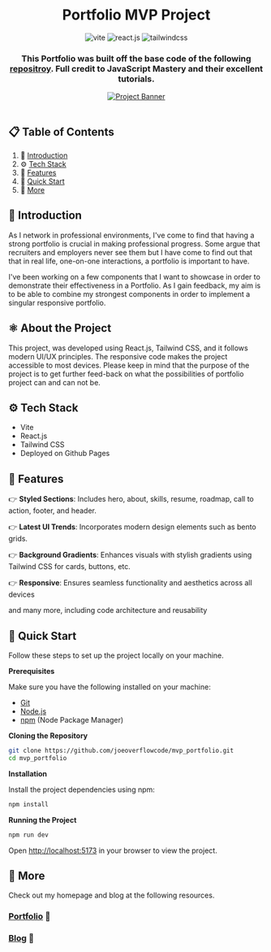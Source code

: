 <div align="center">
<h1>Portfolio MVP Project</h1>

  <div>
    <img src="https://img.shields.io/badge/-Vite-black?style=for-the-badge&logoColor=white&logo=vite&color=646CFF" alt="vite" />
    <img src="https://img.shields.io/badge/-React_JS-black?style=for-the-badge&logoColor=white&logo=react&color=61DAFB" alt="react.js" />
    <img src="https://img.shields.io/badge/-Tailwind_CSS-black?style=for-the-badge&logoColor=white&logo=tailwindcss&color=06B6D4" alt="tailwindcss" />
  </div>


   <h3 align="center">
     This Portfolio was built off the base code of the following <a href="https://github.com/adrianhajdin/brainwave" target="_blank"><b>repositroy</b></a>. Full credit to JavaScript Mastery and their excellent tutorials. 
    </h3>

<div>
    <a href="https://youtu.be/B91wc5dCEBA" target="_blank">
      <img src="https://i.ibb.co/Kqdv8j1/Image-from.png" alt="Project Banner">
    </a>
</div>

  <br />
</div>

## 📋 <a name="table">Table of Contents</a>

1. 🤖 [Introduction](#introduction)
2. ⚙️ [Tech Stack](#tech-stack)
3. 🔋 [Features](#features)
4. 🤸 [Quick Start](#quick-start)
7. 🚀 [More](#more)

## <a name="introduction">🚨 Introduction </a>

As I network in professional environments, I've come to find that having a strong portfolio is crucial in making professional progress. Some argue that recruiters and employers never see them but I have come to find out that that in real life, one-on-one interactions, a portfolio is important to have. 

I've been working on a few components that I want to showcase in order to demonstrate their effectiveness in a Portfolio. As I gain feedback, my aim is to be able to combine my strongest components in order to implement a singular responsive portfolio.

## <a name="introduction">⚛️ About the Project</a>

This project, was developed using React.js, Tailwind CSS, and it follows modern UI/UX principles. The responsive code makes the project accessible to most devices. Please keep in mind that the purpose of the project is to get further feed-back on what the possibilities of portfolio project can and can not be. 



## <a name="tech-stack">⚙️ Tech Stack</a>

- Vite
- React.js
- Tailwind CSS
- Deployed on Github Pages

## <a name="features">🔋 Features</a>

👉 **Styled Sections**: Includes hero, about, skills, resume, roadmap, call to action, footer, and header.


👉 **Latest UI Trends**: Incorporates modern design elements such as bento grids.

👉 **Background Gradients**: Enhances visuals with stylish gradients using Tailwind CSS for cards, buttons, etc.

👉 **Responsive**: Ensures seamless functionality and aesthetics across all devices

and many more, including code architecture and reusability

## <a name="quick-start">🤸 Quick Start</a>

Follow these steps to set up the project locally on your machine.

**Prerequisites**

Make sure you have the following installed on your machine:

- [Git](https://git-scm.com/)
- [Node.js](https://nodejs.org/en)
- [npm](https://www.npmjs.com/) (Node Package Manager)

**Cloning the Repository**

```bash
git clone https://github.com/joeoverflowcode/mvp_portfolio.git
cd mvp_portfolio
```

**Installation**

Install the project dependencies using npm:

```bash
npm install
```

**Running the Project**

```bash
npm run dev
```

Open [http://localhost:5173](http://localhost:5173) in your browser to view the project.



## <a name="more">🚀  More </a>

Check out my homepage and blog at the following resources.

<h3><a href="https://joeoverflowcode.github.io/html_landing/">Portfolio</a> 📔</h3>

<h3><a href="https://next-blog-zeta-seven.vercel.app/">Blog</a> 📝</h3>
